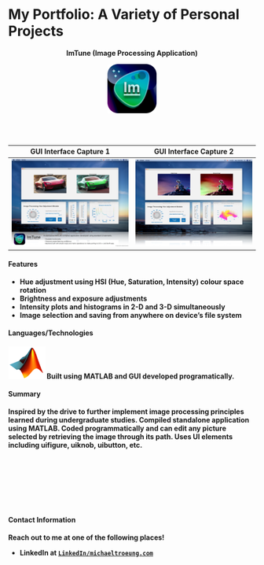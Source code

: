 # My Portfolio: A Variety of Personal Projects


<p align="center">
<b> ImTune (Image Processing Application)

<p align="center">
  <img src="Images/ImTuneIcon.png" width = "100">
</p>

<br/>
<br/>

| GUI Interface Capture 1 | GUI Interface Capture 2 |
| :---: |:---:|
| <img src="Images/ImTune_1.png" width = "500"> |  <img src="Images/ImTune_2.png" width = "500"> | 
</p>

#### Features
- Hue adjustment using HSI (Hue, Saturation, Intensity) colour space rotation
- Brightness and exposure adjustments
- Intensity plots and histograms in 2-D and 3-D simultaneously
- Image selection and saving from anywhere on device’s file system

#### Languages/Technologies

<img src="Images/MATLAB_Icon.gif" width = "75"> 
Built using MATLAB and GUI developed programatically.

#### Summary 
Inspired by the drive to further implement image processing principles learned during undergraduate studies. Compiled standalone application using MATLAB. Coded programmatically and can edit any picture selected by retrieving the image through its path. Uses UI elements including uifigure, uiknob, uibutton, etc.

<br/>
<br/>
<br/>
<br/>
<br/>
<br/>

#### Contact Information
Reach out to me at one of the following places!

- LinkedIn at <a href="https://www.linkedin.com/in/michaeltroeung/" target="_blank">`LinkedIn/michaeltroeung.com`</a>

